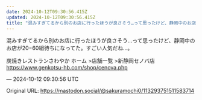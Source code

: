 ```yaml
---
date: 2024-10-12T09:30:56.415Z
updated: 2024-10-12T09:30:56.415Z
title: "混みすぎてるから別のお店に行ったほうが良さそう…って思ったけど、静岡中のお店が2[...]"
---
```


<p>混みすぎてるから別のお店に行ったほうが良さそう…って思ったけど、静岡中のお店が20−60組待ちになってた。すごい人気だね…。</p><p>炭焼きレストランさわやか ホーム &gt;店舗一覧 &gt;新静岡セノバ店<br /><a href="https://www.genkotsu-hb.com/shop/cenova.php" target="_blank" rel="nofollow noopener" translate="no"><span class="invisible">https://www.</span><span class="">genkotsu-hb.com/shop/cenova.php</span><span class="invisible"></span></a></p>

&mdash; 2024-10-12 09:30:56 UTC

Original URL: https://mastodon.social/@sakuramochi0/113293751511583714
